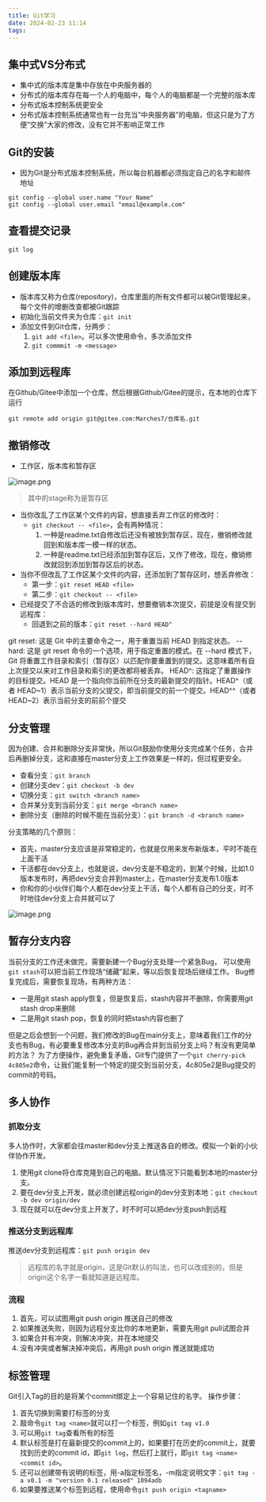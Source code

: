 ```yaml
---
title: Git学习
date: 2024-02-23 11:14 
tags:
---
```

<head>
  <meta name="referrer" content="no-referrer" />
</head>

## 集中式VS分布式

- 集中式的版本库是集中存放在中央服务器的
- 分布式的版本库存在每一个人的电脑中，每个人的电脑都是一个完整的版本库
- 分布式版本控制系统更安全
- 分布式版本控制系统通常也有一台充当“中央服务器”的电脑，但这只是为了方便“交换”大家的修改，没有它并不影响正常工作

## Git的安装

- 因为Git是分布式版本控制系统，所以每台机器都必须指定自己的名字和邮件地址

```shell
git config --global user.name "Your Name"
git config --global user.email "email@example.com"
```

## 查看提交记录

`git log`

## 创建版本库

- 版本库又称为仓库(repository)，仓库里面的所有文件都可以被Git管理起来，每个文件的增删改查都被Git跟踪
- 初始化当前文件夹为仓库：`git init`
- 添加文件到Git仓库，分两步：
  1. `git add <file>`。可以多次使用命令，多次添加文件
  2. `git commmit -m <message>`

## 添加到远程库

在Github/Gitee中添加一个仓库，然后根据Github/Gitee的提示，在本地的仓库下运行

```shell
git remote add origin git@gitee.com:Marches7/仓库名.git
```

## 撤销修改

- 工作区，版本库和暂存区

![image.png](https://cdn.nlark.com/yuque/0/2024/png/35312186/1706514518606-00b9fca9-4c60-4e47-adc0-a01b510976ef.png#averageHue=%23ececec&clientId=ub7619b40-6c08-4&from=paste&height=255&id=u0b073c97&originHeight=447&originWidth=889&originalType=binary&ratio=1.75&rotation=0&showTitle=false&size=119123&status=done&style=none&taskId=ud973f9ac-ffeb-493d-9fa0-3cad8aacf0f&title=&width=508)

> 其中的stage称为是暂存区

- 当你改乱了工作区某个文件的内容，想直接丢弃工作区的修改时：
  - `git checkout -- <file>`，会有两种情况：
    1. 一种是readme.txt自修改后还没有被放到暂存区，现在，撤销修改就回到和版本库一模一样的状态。
    2. 一种是readme.txt已经添加到暂存区后，又作了修改，现在，撤销修改就回到添加到暂存区后的状态。
- 当你不但改乱了工作区某个文件的内容，还添加到了暂存区时，想丢弃修改：
  - 第一步：`git reset HEAD <file>`
  - 第二步：`git checkout -- <file>`
- 已经提交了不合适的修改到版本库时，想要撤销本次提交，前提是没有提交到远程库：
  - 回退到之前的版本：`git reset --hard HEAD^`

git reset: 这是 Git 中的主要命令之一，用于重置当前 HEAD 到指定状态。
--hard: 这是 git reset 命令的一个选项，用于指定重置的模式。在 --hard 模式下，Git 将重置工作目录和索引（暂存区）以匹配你要重置到的提交。这意味着所有自上次提交以来对工作目录和索引的更改都将被丢弃。
HEAD^: 这指定了重置操作的目标提交。HEAD 是一个指向你当前所在分支的最新提交的指针。HEAD^（或者 HEAD~1）表示当前分支的父提交，即当前提交的前一个提交。HEAD^^（或者HEAD~2）表示当前分支的前前个提交

## 分支管理

因为创建、合并和删除分支非常快，所以Git鼓励你使用分支完成某个任务，合并后再删掉分支，这和直接在master分支上工作效果是一样的，但过程更安全。

- 查看分支：`git branch`
- 创建分支dev：`git checkout -b dev`
- 切换分支：`git switch <branch name>`
- 合并某分支到当前分支：`git merge <branch name>`
- 删除分支（删除的时候不能在当前分支）：`git branch -d <branch name>`

分支策略的几个原则：

- 首先，master分支应该是非常稳定的，也就是仅用来发布新版本，平时不能在上面干活
- 干活都在dev分支上，也就是说，dev分支是不稳定的，到某个时候，比如1.0版本发布时，再把dev分支合并到master上，在master分支发布1.0版本
- 你和你的小伙伴们每个人都在dev分支上干活，每个人都有自己的分支，时不时地往dev分支上合并就可以了

![image.png](https://cdn.nlark.com/yuque/0/2024/png/35312186/1706517597971-fed08c2c-03b2-43aa-88e9-d22ab1e743d7.png#averageHue=%23f7f5f4&clientId=ub7619b40-6c08-4&from=paste&height=147&id=ubedd3c26&originHeight=257&originWidth=997&originalType=binary&ratio=1.75&rotation=0&showTitle=false&size=72620&status=done&style=none&taskId=u4852a420-aea6-491c-ba1a-f50dddf2816&title=&width=569.7142857142857)

## 暂存分支内容

当前分支的工作还未做完，需要新建一个Bug分支处理一个紧急Bug， 可以使用`git stash`可以把当前工作现场“储藏”起来，等以后恢复现场后继续工作。
Bug修复完成后，需要恢复现场，有两种方法：

- 一是用git stash apply恢复，但是恢复后，stash内容并不删除，你需要用git stash drop来删除
- 二是用git stash pop，恢复的同时把stash内容也删了

但是之后会想到一个问题，我们修改的Bug在main分支上，意味着我们工作的分支也有Bug，有必要重复修改本分支的Bug再合并到当前分支上吗？有没有更简单的方法？
为了方便操作，避免重复矛盾，Git专门提供了一个`git cherry-pick 4c805e2`命令，让我们能复制一个特定的提交到当前分支，4c805e2是Bug提交的commit的号码。

## 多人协作

### 抓取分支

多人协作时，大家都会往master和dev分支上推送各自的修改。模拟一个新的小伙伴协作开发。

1. 使用git clone将仓库克隆到自己的电脑。默认情况下只能看到本地的master分支。
2. 要在dev分支上开发，就必须创建远程origin的dev分支到本地：`git checkout -b dev origin/dev`
3. 现在就可以在dev分支上开发了，时不时可以把dev分支push到远程

### 推送分支到远程库

推送dev分支到远程库：`git push origin dev`

> 远程库的名字就是origin，这是Git默认的叫法，也可以改成别的，但是origin这个名字一看就知道是远程库。

### 流程

1. 首先，可以试图用git push origin <branch-name>推送自己的修改
2. 如果推送失败，则因为远程分支比你的本地更新，需要先用git pull试图合并
3. 如果合并有冲突，则解决冲突，并在本地提交
4. 没有冲突或者解决掉冲突后，再用git push origin <branch-name>推送就能成功

## 标签管理

Git引入Tag的目的是将某个commit绑定上一个容易记住的名字。
操作步骤：

1. 首先切换到需要打标签的分支
2. 敲命令`git tag <name>`就可以打一个标签，例如`git tag v1.0`
3. 可以用`git tag`查看所有的标签
4. 默认标签是打在最新提交的commit上的，如果要打在历史的commit上，就要找到历史的commit id，即`git log`，然后打上就行，即`git tag <name> <commit id>`。
5. 还可以创建带有说明的标签，用-a指定标签名，-m指定说明文字：`git tag -a v0.1 -m "version 0.1 released" 1094adb`
6. 如果要推送某个标签到远程，使用命令`git push origin <tagname>`

